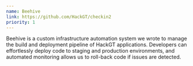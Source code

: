 ```yaml
---
name: Beehive
link: https://github.com/HackGT/checkin2
priority: 1
---
```


Beehive is a custom infrastructure automation system we wrote to manage the build and deployment pipeline of HackGT applications. Developers can effortlessly deploy code to staging and production environments, and automated monitoring allows us to roll-back code if issues are detected.